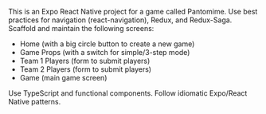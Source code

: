 <!-- Use this file to provide workspace-specific custom instructions to Copilot. For more details, visit https://code.visualstudio.com/docs/copilot/copilot-customization#_use-a-githubcopilotinstructionsmd-file -->

This is an Expo React Native project for a game called Pantomime. Use best practices for navigation (react-navigation), Redux, and Redux-Saga. Scaffold and maintain the following screens:
- Home (with a big circle button to create a new game)
- Game Props (with a switch for simple/3-step mode)
- Team 1 Players (form to submit players)
- Team 2 Players (form to submit players)
- Game (main game screen)

Use TypeScript and functional components. Follow idiomatic Expo/React Native patterns.

